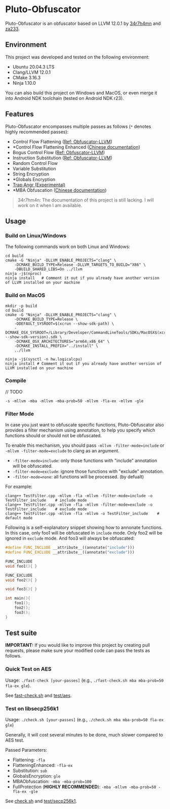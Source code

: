 # Pluto-Obfuscator
Pluto-Obfuscator is an obfuscator based on LLVM 12.0.1 by [34r7h4mn](https://github.com/bluesadi) and [za233](https://github.com/za233).

## Environment
This project was developed and tested on the following environment:
- Ubuntu 20.04.3 LTS
- Clang/LLVM 12.0.1
- CMake 3.16.3
- Ninja 1.10.0

You can also build this project on Windows and MacOS, or even merge it into Android NDK toolchain (tested on Android NDK r23).

## Features
Pluto-Obfuscator encompasses multiple passes as follows (`*` denotes highly recommended passes):

- Control Flow Flattening ([Ref: Obfuscator-LLVM](https://github.com/obfuscator-llvm/obfuscator/wiki/Control-Flow-Flattening))
- \*Control Flow Flattening Enhanced ([Chinese documentation](https://bbs.pediy.com/thread-274778.htm))
- Bogus Control Flow ([Ref: Obfuscator-LLVM](https://github.com/obfuscator-llvm/obfuscator/wiki/Bogus-Control-Flow))
- Instruction Substitution ([Ref: Obfuscator-LLVM](https://github.com/obfuscator-llvm/obfuscator/wiki/Instructions-Substitution))
- Random Control Flow
- Variable Substitution
- String Encryption
- \*Globals Encryption
- [Trap Angr (Experimental)](docs/TrapAngr.md)
- \*MBA Obfuscation ([Chinese documentation](https://bbs.pediy.com/thread-271574.htm))

> 34r7hm4n: The documentation of this project is still lacking. I will work on it when I am available.

## Usage
### Build on Linux/Windows
The following commands work on both Linux and Windows:
```shell
cd build
cmake -G "Ninja" -DLLVM_ENABLE_PROJECTS="clang" \
    -DCMAKE_BUILD_TYPE=Release -DLLVM_TARGETS_TO_BUILD="X86" \
    -DBUILD_SHARED_LIBS=On ../llvm
ninja -j$(nproc)
ninja install   # Comment it out if you already have another version of LLVM installed on your machine
```
### Build on MacOS

```shell
mkdir -p build
cd build
cmake -G "Ninja" -DLLVM_ENABLE_PROJECTS="clang" \
    -DCMAKE_BUILD_TYPE=Release \
    -DDEFAULT_SYSROOT=$(xcrun --show-sdk-path) \
    -DCMAKE_OSX_SYSROOT=/Library/Developer/CommandLineTools/SDKs/MacOSX$(xcrun --show-sdk-version).sdk \
    -DCMAKE_OSX_ARCHITECTURES="arm64;x86_64" \
    -DCMAKE_INSTALL_PREFIX="../install" \
    ../llvm

ninja -j$(sysctl -n hw.logicalcpu)
ninja install # Comment it out if you already have another version of LLVM installed on your machine
```

### Compile
// TODO

`-s -mllvm -mba -mllvm -mba-prob=50 -mllvm -fla-ex -mllvm -gle`

### Filter Mode
In case you just want to obfuscate specific functions, Pluto-Obfuscator also provides a filter mechanism using annotation, to help you specify which functions should or should not be obfuscated.

To enable this mechanism, you should pass `-mllvm -filter-mode=include` or `-mllvm -filter-mode=exclude` to clang as an argument. 

- `-filter-mode=include`: only those functions with "include" annotation will be obfuscated.
- `-filter-mode=exclude`: ignore those functions with "exclude" annotation.
- `-filter-mode=none`: all functions will be processed. (by defualt)

For example:
```shell
clang++ TestFilter.cpp -mllvm -fla -mllvm -filter-mode=include -o TestFilter_include    # include mode
clang++ TestFilter.cpp -mllvm -fla -mllvm -filter-mode=exclude -o TestFilter_include    # exclude mode
clang++ TestFilter.cpp -mllvm -fla -mllvm -o TestFilter_include    # default mode
```

Following is a self-explanatory snippet showing how to annonate functions. In this case, only foo1 will be obfuscated in `include` mode. Only foo2 will be ignored in `exclude` mode. And foo3 will always be obfuscated:
```cpp
#define FUNC_INCLUDE __attribute__((annotate("include")))
#define FUNC_EXCLUDE __attribute__((annotate("exclude")))

FUNC_INCLUDE
void foo1(){ }

FUNC_EXCLUDE
void foo2(){ }

void foo3(){ }

int main(){
    foo1();
    foo2();
    foo3();
}
```

## Test suite
**IMPORTANT:** If you would like to improve this project by creating pull requests, please make sure your modified code can pass the tests as follows.

### Quick Test on AES
Usage: `./fast-check [your-passes]` (e.g., `./fast-check.sh mba mba-prob=50 fla-ex gle`).

See [fast-check.sh](fast-check.sh) and [test/aes](test/aes/).

### Test on libsecp256k1
Usage: `./check.sh [your-passes]` (e.g., `./check.sh mba mba-prob=50 fla-ex gle`)

Generally, it will cost several minutes to be done, much slower compared to AES test.

Passed Parameters:
- Flattening: `-fla`
- FlatteningEnhanced: `-fla-ex`
- Substitution: `sub`
- GlobalsEncryption: `gle`
- MBAObfuscation: `-mba -mba-prob=100`
- FullProtection (**HIGHLY RECOMMENDED**): `-mba -mllvm -mba-prob=50 -fla-ex -gle`

See [check.sh](check.sh) and [test/secp256k1](test/secp256k1/).
